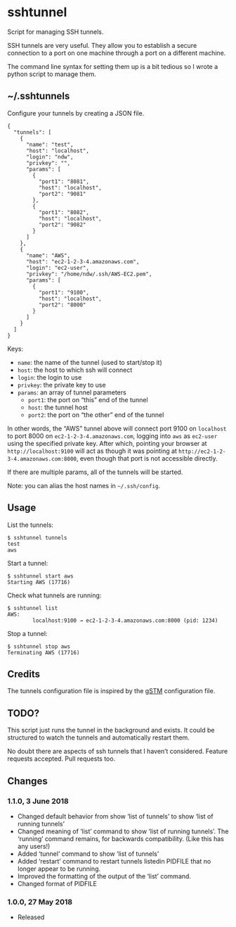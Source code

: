# sshtunnel

Script for managing SSH tunnels.

SSH tunnels are very useful. They allow you to establish a secure
connection to a port on one machine through a port on a different
machine.

The command line syntax for setting them up is a bit tedious so I
wrote a python script to manage them.

## ~/.sshtunnels

Configure your tunnels by creating a JSON file.

    {
      "tunnels": [
        {
          "name": "test",
          "host": "localhost",
          "login": "ndw",
          "privkey": "",
          "params": [
            {
              "port1": "8081",
              "host": "localhost",
              "port2": "9081"
            },
            {
              "port1": "8082",
              "host": "localhost",
              "port2": "9082"
            }
          ]
        },
        {
          "name": "AWS",
          "host": "ec2-1-2-3-4.amazonaws.com",
          "login": "ec2-user",
          "privkey": "/home/ndw/.ssh/AWS-EC2.pem",
          "params": [
            {
              "port1": "9100",
              "host": "localhost",
              "port2": "8000"
            }
          ]
        }
      ]
    }

Keys:

* `name`: the name of the tunnel (used to start/stop it)
* `host`: the host to which ssh will connect
* `login`: the login to use
* `privkey`: the private key to use
* `params`: an array of tunnel parameters
  * `port1`: the port on “this” end of the tunnel
  * `host`: the tunnel host
  * `port2`: the port on “the other” end of the tunnel

In other words, the “AWS” tunnel above will connect port 9100 on `localhost`
to port 8000 on `ec2-1-2-3-4.amazonaws.com`,
logging into `aws` as `ec2-user` using the specified private key.
After which, pointing your browser at `http://localhost:9100` will act as
though it was pointing at `http://ec2-1-2-3-4.amazonaws.com:8000`,
even though that port is not accessible directly.

If there are multiple params, all of the tunnels will be started.

Note: you can alias the host names in `~/.ssh/config`.

## Usage

List the tunnels:

    $ sshtunnel tunnels
    test
    aws

Start a tunnel:

    $ sshtunnel start aws
    Starting AWS (17716)

Check what tunnels are running:

    $ sshtunnel list
    AWS:
            localhost:9100 → ec2-1-2-3-4.amazonaws.com:8000 (pid: 1234)

Stop a tunnel:

    $ sshtunnel stop aws
    Terminating AWS (17716)

## Credits

The tunnels configuration file is inspired by the
[gSTM](https://sourceforge.net/projects/gstm/) configuration file.

## TODO?

This script just runs the tunnel in the background and exists. It
could be structured to watch the tunnels and automatically restart
them.

No doubt there are aspects of ssh tunnels that I haven’t considered.
Feature requests accepted. Pull requests too.

## Changes

### 1.1.0, 3 June 2018

* Changed default behavior from show ‘list of tunnels’ to show ‘list of running tunnels’
* Changed meaning of ‘list’ command to show ‘list of running tunnels’.
  The ‘running’ command remains, for backwards compatibility. (Like this has any users!)
* Added ‘tunnel’ command to show ‘list of tunnels’
* Added ‘restart’ command to restart tunnels listedin PIDFILE that no longer appear
  to be running.
* Improved the formatting of the output of the ‘list’ command.
* Changed format of PIDFILE

### 1.0.0, 27 May 2018

* Released
